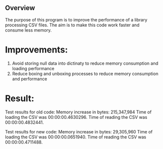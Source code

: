 ## Overview

The purpose of this program is to improve the performance of a library processing CSV files. The aim is to make this code work faster and consume less memory.

# Improvements:

1. Avoid storing null data into dictinaty to reduce memory consumption and loading performance
2. Reduce boxing and unboxing processes to reduce memory consumption and performance

# Result:

Test results for old code:
Memory increase in bytes: 215,347,984
Time of loading the CSV was 00:00:00.4630296.
Time of reading the CSV was 00:00:00.4832441.

Test results for new code:
Memory increase in bytes: 29,305,960
Time of loading the CSV was 00:00:00.0651940.
Time of reading the CSV was 00:00:00.4711488.
